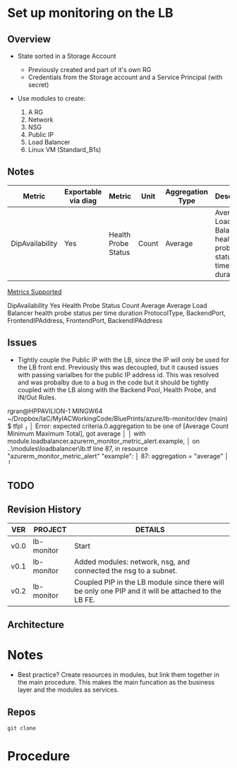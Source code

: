 # Set up monitoring on the LB 

## Overview

- State sorted in a Storage Account
  - Previously created and part of it's own RG
  - Credentials from the Storage account and a Service Principal (with secret)

- Use modules to create:
  1. A RG
  2. Network
  3. NSG
  4. Public IP
  5. Load Balancer
  5. Linux VM (Standard_B1s)


## Notes

| Metric |	Exportable via diag | 	Metric |	Unit | Aggregation Type	| Description | 	Dimensions |
| ------ |	------ | 	------ |	------ | -------------	| ------ | 	------ |
| DipAvailability	| Yes	| Health Probe Status	| Count | 	Average	| Average Load Balancer health probe status per time duration | 	ProtocolType, BackendPort, FrontendIPAddress, FrontendPort, BackendIPAddress |

[Metrics Supported](https://learn.microsoft.com/en-us/azure/azure-monitor/essentials/metrics-supported)


DipAvailability	Yes	Health Probe Status	Count	Average	Average Load Balancer health probe status per time duration	ProtocolType, BackendPort, FrontendIPAddress, FrontendPort, BackendIPAddress


## Issues

- Tightly couple the Public IP with the LB, since the IP will only be used for the LB front end.  Previously this was decoupled, but 
it caused issues with passing varialbes for the public IP address id.  This was resolved and was probalby due to a bug in the code
but it should be tightly coupled with the LB along with the Backend Pool, Health Probe, and IN/Out Rules.




rgran@HPPAVILION-1 MINGW64 ~/Dropbox/IaC/MyIACWorkingCode/BluePrints/azure/lb-monitor/dev (main)
$ tfpl
╷
│ Error: expected criteria.0.aggregation to be one of [Average Count Minimum Maximum Total], got average
│
│   with module.loadbalancer.azurerm_monitor_metric_alert.example,
│   on ..\modules\loadbalancer\lb.tf line 87, in resource "azurerm_monitor_metric_alert" "example":
│   87:     aggregation      = "average"
│
╵



## TODO



## Revision History

| VER  | PROJECT     | DETAILS                                                     |
| -----|------------ |------------------------------------------------------------ |
| v0.0 | lb-monitor  | Start                                                       |
| v0.1 | lb-monitor  | Added modules: network, nsg, and connected the nsg to a subnet. |
| v0.2 | lb-monitor  | Coupled PIP in the LB module since there will be only one PIP and it will be attached to the LB FE.|


## Architecture

# Notes 

- Best practice?  Create resources in modules, but link them together in the main procedure.  This makes the main funcation as the business layer and the modules as services. 

## Repos
```
git clone 
```
# Procedure


